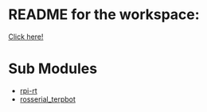 # README for the workspace:

[Click here!](./README.md)

# Sub Modules

* <a href="../src/rpi-rt/docs/index.html">rpi-rt</a>
* <a href="../src/rosserial_terpbot/docs/index.html">rosserial_terpbot</a>